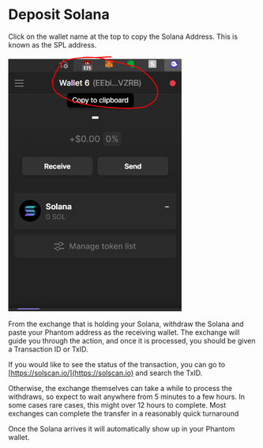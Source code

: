 # Deposit Solana

Click on the wallet name at the top to copy the Solana Address. This is known as the SPL address. 

![](<../.gitbook/assets/image (1).png>)

From the exchange that is holding your Solana, withdraw the Solana and paste your Phantom address as the receiving wallet. The exchange will guide you through the action, and once it is processed, you should be given a Transaction ID or TxID. 

If you would like to see the status of the transaction, you can go to [https://solscan.io/](https://solscan.io) and search the TxID. 

Otherwise, the exchange themselves can take a while to process the withdraws, so expect to wait anywhere from 5 minutes to a few hours. In some cases rare cases, this might over 12 hours to complete. Most exchanges can complete the transfer in a reasonably quick turnaround

Once the Solana arrives it will automatically show up in your Phantom wallet.

